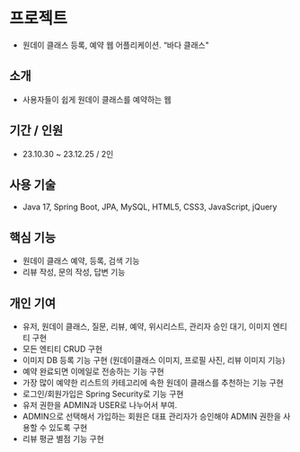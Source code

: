 # 프로젝트
- 원데이 클래스 등록, 예약 웹 어플리케이션. “바다 클래스"

## 소개 
- 사용자들이 쉽게 원데이 클래스를 예약하는 웹

## 기간 / 인원 
- 23.10.30 ~ 23.12.25 / 2인

## 사용 기술 
- Java 17, Spring Boot, JPA, MySQL, HTML5, CSS3, JavaScript, jQuery

## 핵심 기능 
- 원데이 클래스 예약, 등록, 검색 기능
- 리뷰 작성, 문의 작성, 답변 기능
                 
## 개인 기여 
- 유저, 원데이 클래스, 질문, 리뷰, 예약, 위시리스트, 관리자 승인 대기, 이미지 엔티티 구현                     
- 모든 엔티티 CRUD 구현
- 이미지 DB 등록 기능 구현 (원데이클래스 이미지, 프로필 사진, 리뷰 이미지 기능)
- 예약 완료되면 이메일로 전송하는 기능 구현
- 가장 많이 예약한 리스트의 카테고리에 속한 원데이 클래스를 추천하는 기능 구현
- 로그인/회원가입은 Spring Security로 기능 구현
- 유저 권한을 ADMIN과 USER로 나누어서 부여. 
- ADMIN으로 선택해서 가입하는 회원은 대표 관리자가 승인해야 ADMIN 권한을 사용할 수 있도록 구현 
- 리뷰 평균 별점 기능 구현
                

